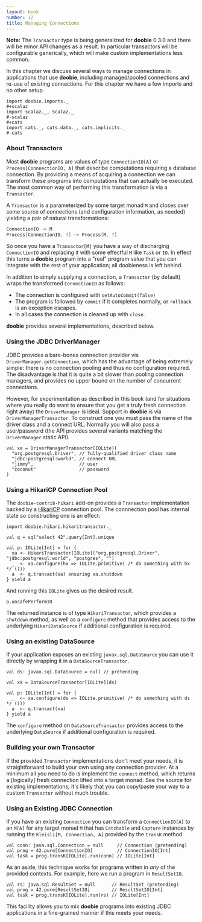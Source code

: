 ```yaml
---
layout: book
number: 12
title: Managing Connections
---
```


<div class="alert alert-warning" role="alert">
<b>Note:</b> The <code>Transactor</code> type is being generalized for <b>doobie</b> 0.3.0 and there will be minor API changes as a result. In particular transactors will be configurable generically, which will make custom implementations less common.
</div>

In this chapter we discuss several ways to manage connections in applications that use **doobie**, including managed/pooled connections and re-use of existing connections. For this chapter we have a few imports and no other setup.

```tut:silent
import doobie.imports._
#+scalaz
import scalaz._, Scalaz._
#-scalaz
#+cats
import cats._, cats.data._, cats.implicits._
#-cats
```

### About Transactors

Most **doobie** programs are values of type `ConnectionIO[A]` or `Process[ConnnectionIO, A]` that describe computations requiring a database connection. By providing a means of acquiring a connection we can transform these programs into computations that can actually be executed. The most common way of performing this transformation is via a `Transactor`.

A `Transactor` is a parameterized by some target monad `M` and closes over some source of connections (and configuration information, as needed) yielding a pair of natural transformations:

```scala
ConnectionIO ~> M
Process[ConnectionIO, ?] ~> Process[M, ?]
```

So once you have a `Transactor[M]` you have a way of discharging `ConnectionIO` and replacing it with some effectful `M` like `Task` or `IO`. In effect this turns a **doobie** program into a "real" program value that you can integrate with the rest of your application; all doobieness is left behind.

In addition to simply supplying a connection, a `Transactor` (by default) wraps the transformed `ConnectionIO` as follows:

- The connection is configured with `setAutoCommit(false)`
- The program is followed by `commit` if it completes normally, or `rollback` is an exception escapes.
- In all cases the connection is cleaned up with `close`.

**doobie** provides several implementations, described below.

### Using the JDBC DriverManager

JDBC provides a bare-bones connection provider via `DriverManager.getConnection`, which has the advantage of being extremely simple: there is no connection pooling and thus no configuration required. The disadvantage is that it is quite a bit slower than pooling connection managers, and provides no upper bound on the number of concurrent connections.

However, for experimentation as described in this book (and for situations where you really do want to ensure that you get a truly fresh connection right away) the `DriverManager` is ideal. Support in **doobie** is via `DriverManagerTransactor`. To construct one you must pass the name of the driver
class and a connect URL. Normally you will also pass a user/password (the API provides several variants matching the `DriverManager` static API).

```tut:silent
val xa = DriverManagerTransactor[IOLite](
  "org.postgresql.Driver", // fully-qualified driver class name
  "jdbc:postgresql:world", // connect URL
  "jimmy",                 // user
  "coconut"                // password
)
```

### Using a HikariCP Connection Pool

The `doobie-contrib-hikari` add-on provides a `Transactor` implementation backed by a [HikariCP](https://github.com/brettwooldridge/HikariCP) connection pool. The connnection pool has internal state so constructing one is an effect:

```tut:silent
import doobie.hikari.hikaritransactor._

val q = sql"select 42".query[Int].unique

val p: IOLite[Int] = for {
  xa <- HikariTransactor[IOLite]("org.postgresql.Driver", "jdbc:postgresql:world", "postgres", "")
  _  <- xa.configure(hx => IOLite.primitive( /* do something with hx */ ()))
  a  <- q.transact(xa) ensuring xa.shutdown
} yield a
```

And running this `IOLite` gives us the desired result.

```tut
p.unsafePerformIO
```

The returned instance is of type `HikariTransactor`, which provides a `shutdown` method, as well as a `configure` method that provides access to the underlying `HikariDataSource` if additional configuration is required.

### Using an existing DataSource

If your application exposes an existing `javax.sql.DataSource` you can use it directly by wrapping it in a `DataSourceTransactor`.

```tut:silent
val ds: javax.sql.DataSource = null // pretending

val xa = DataSourceTransactor[IOLite](ds)

val p: IOLite[Int] = for {
  _  <- xa.configure(ds => IOLite.primitive( /* do something with ds */ ()))
  a  <- q.transact(xa)
} yield a

```

The `configure` method on `DataSourceTransactor` provides access to the underlying `DataSource` if additional configuration is required.

### Building your own Transactor

If the provided `Transactor` implementations don't meet your needs, it is straightforward to build your own using any connection provider. At a minimum all you need to do is implement the `connect` method, which returns a [logically] fresh connection lifted into a target monad. See the source for existing implementations; it's likely that you can copy/paste your way to a custom `Transactor` without much trouble.

### Using an Existing JDBC Connection

If you have an existing `Connection` you can transform a `ConnectionIO[A]` to an `M[A]` for any target monad `M` that has `Catchable` and `Capture` instances by running the `Kleisli[M, Connection, A]` provided by the `transK` method.

```tut:silent
val conn: java.sql.Connection = null     // Connection (pretending)
val prog = 42.pure[ConnectionIO]         // ConnectionIO[Int]
val task = prog.transK[IOLite].run(conn) // IOLite[Int]
```

As an aside, this technique works for programs written in *any* of the provided contexts. For example, here we run a program in `ResultSetIO`.

```tut:silent
val rs: java.sql.ResultSet = null      // ResultSet (pretending)
val prog = 42.pure[ResultSetIO]        // ResultSetIO[Int]
val task = prog.transK[IOLite].run(rs) // IOLite[Int]
```

This facility allows you to mix **doobie** programs into existing JDBC applications in a fine-grained manner if this meets your needs.







